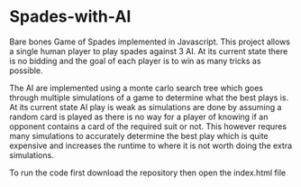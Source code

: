# Spades-with-AI

Bare bones Game of Spades implemented in Javascript. This project allows a single human player to play spades against 3 AI. At its current state there is no bidding and the goal of each player is to win as many tricks as possible.

The AI are implemented using a monte carlo search tree which goes through multiple simulations of a game to determine what the best plays is. At its current state AI play is weak as simulations are done by assuming a random card is played as there is no way for a player of knowing if an opponent contains a card of the required suit or not. This however requres many simulations to accurately determine the best play which is quite expensive and increases the runtime to where it is not worth doing the extra simulations. 

To run the code first download the repository then open the index.html file